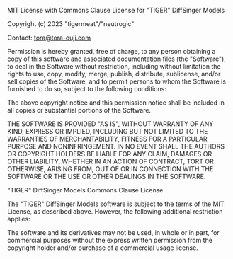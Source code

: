 MIT License with Commons Clause License for "TIGER" DiffSinger Models

Copyright (c) 2023 "tigermeat"/"neutrogic"

Contact: tora@tora-ouji.com

Permission is hereby granted, free of charge, to any person obtaining a copy
of this software and associated documentation files (the "Software"), to deal
in the Software without restriction, including without limitation the rights
to use, copy, modify, merge, publish, distribute, sublicense, and/or sell
copies of the Software, and to permit persons to whom the Software is
furnished to do so, subject to the following conditions:

The above copyright notice and this permission notice shall be included in all
copies or substantial portions of the Software.

THE SOFTWARE IS PROVIDED "AS IS", WITHOUT WARRANTY OF ANY KIND, EXPRESS OR
IMPLIED, INCLUDING BUT NOT LIMITED TO THE WARRANTIES OF MERCHANTABILITY,
FITNESS FOR A PARTICULAR PURPOSE AND NONINFRINGEMENT. IN NO EVENT SHALL THE
AUTHORS OR COPYRIGHT HOLDERS BE LIABLE FOR ANY CLAIM, DAMAGES OR OTHER
LIABILITY, WHETHER IN AN ACTION OF CONTRACT, TORT OR OTHERWISE, ARISING FROM,
OUT OF OR IN CONNECTION WITH THE SOFTWARE OR THE USE OR OTHER DEALINGS IN THE
SOFTWARE.

"TIGER" DiffSinger Models Commons Clause License

The "TIGER" DiffSinger Models software is subject to the terms of the MIT License, as described above. However, the following additional restriction applies:

The software and its derivatives may not be used, in whole or in part, for commercial purposes without the express written permission from the copyright holder and/or purchase of a commercial usage license.
